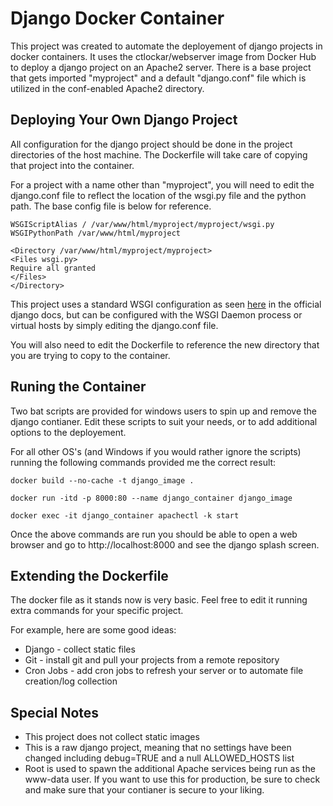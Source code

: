 # Django Docker Container
This project was created to automate the deployement of django projects in docker containers. It uses the ctlockar/webserver image from Docker Hub to deploy a django project on an Apache2 server. There is a base project that gets imported "myproject" and a default "django.conf" file which is utilized in the conf-enabled Apache2 directory.

## Deploying Your Own Django Project
All configuration for the django project should be done in the project directories of the host machine. The Dockerfile will take care of copying that project into the container.

For a project with a name other than "myproject", you will need to edit the django.conf file to reflect the location of the wsgi.py file and the python path. The base config file is below for reference.

```
WSGIScriptAlias / /var/www/html/myproject/myproject/wsgi.py
WSGIPythonPath /var/www/html/myproject

<Directory /var/www/html/myproject/myproject>
<Files wsgi.py>
Require all granted
</Files>
</Directory>
```

This project uses a standard WSGI configuration as seen [here](https://docs.djangoproject.com/en/2.2/howto/deployment/wsgi/modwsgi/) in the official django docs, but can be configured with the WSGI Daemon process or virtual hosts by simply editing the django.conf file.

You will also need to edit the Dockerfile to reference the new directory that you are trying to copy to the container.

## Runing the Container
Two bat scripts are provided for windows users to spin up and remove the django contianer. Edit these scripts to suit your needs, or to add additional options to the deployement.

For all other OS's (and Windows if you would rather ignore the scripts) running the following commands provided me the correct result:

```
docker build --no-cache -t django_image .

docker run -itd -p 8000:80 --name django_container django_image

docker exec -it django_container apachectl -k start
```
Once the above commands are run you should be able to open a web browser and go to http://localhost:8000 and see the django splash screen.

## Extending the Dockerfile
The docker file as it stands now is very basic. Feel free to edit it running extra commands for your specific project.

For example, here are some good ideas:
* Django - collect static files
* Git - install git and pull your projects from a remote repository
* Cron Jobs - add cron jobs to refresh your server or to automate file creation/log collection

## Special Notes
* This project does not collect static images
* This is a raw django project, meaning that no settings have been changed including debug=TRUE and a null ALLOWED_HOSTS list
* Root is used to spawn the additional Apache services being run as the www-data user. If you want to use this for production, be sure to check and make sure that your contianer is secure to your liking.
